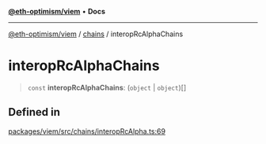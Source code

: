 [**@eth-optimism/viem**](../../README.md) • **Docs**

***

[@eth-optimism/viem](../../README.md) / [chains](../README.md) / interopRcAlphaChains

# interopRcAlphaChains

> `const` **interopRcAlphaChains**: (`object` \| `object`)[]

## Defined in

[packages/viem/src/chains/interopRcAlpha.ts:69](https://github.com/ethereum-optimism/ecosystem/blob/11bb27f871c202b93ad6dc93c86c82f0c754075f/packages/viem/src/chains/interopRcAlpha.ts#L69)
